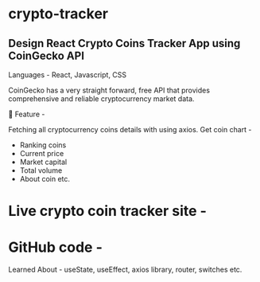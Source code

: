 # crypto-tracker

## Design React Crypto Coins Tracker App using CoinGecko API
Languages - React, Javascript, CSS

CoinGecko has a very straight forward, free API that provides comprehensive and reliable cryptocurrency market data.

🧾 Feature -

Fetching all cryptocurrency coins details with using axios.
Get coin chart -
 - Ranking coins
 - Current price
 - Market capital
 - Total volume
 - About coin etc.

# Live crypto coin tracker site - 
# GitHub code - 

Learned About - useState, useEffect, axios library, router, switches etc.
